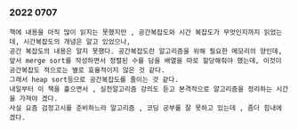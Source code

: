 ### 2022 0707
``` 오늘은 사실 알고리즘 공부를 하지는 못했다. 오늘은 서점에 가서 '이것이 취업을 위한 코딩테스트다' 라는 책을 샀다.
책에 내용을 아직 많이 읽지는 못했지만 , 공간복잡도와 시간 복잡도가 무엇인지까지 읽었는데, 시간복잡도의 개념은 알고 있었으나,
공간 복잡도의 내용은 알지 못했다. 공간복잡도란 알고리즘을 위해 필요한 메모리의 양인데,
앞서 merge sort를 작성하면서 정렬된 수를 담을 배열을 따로 할당해줘야 했는데, 이것이 공간복잡도 적으로는 별로 효율적이지 않은 것 같다.
그래서 heap sort등으로 공간복잡도를 줄이는 것 같다. 
내일부터 이 책을 흝으면서 , 실전알고리즘 강의도 듣고 본격적으로 알고리즘을 정리하는 시간을 가져야 겠다.
사실 요즘 검정고시를 준비하느라 알고리즘 , 코딩 공부를 잘 못하고 있는데 , 좀더 힘내에 겠다.